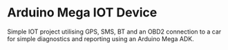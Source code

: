# Arduino Mega IOT Device
Simple IOT project utilising GPS, SMS, BT and an OBD2 connection to a car for simple diagnostics and reporting using an Arduino Mega ADK.
